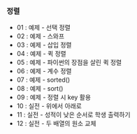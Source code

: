 ### 정렬

- 01 : 예제 - 선택 정렬
- 02 : 예제 - 스와프
- 03 : 예제 - 삽입 정렬
- 04 : 예제 - 퀵 정렬
- 05 : 예제 - 파이썬의 장점을 살린 퀵 정렬
- 06 : 예제 - 계수 정렬
- 07 : 예제 - sorted()
- 08 : 예제 - sort()
- 09 : 예제 - 정렬 시 key 활용
- 10 : 실전 - 위에서 아래로
- 11 : 실전 - 성적이 낮은 순서로 학생 출력하기
- 12 : 실전 - 두 배열의 원소 교체